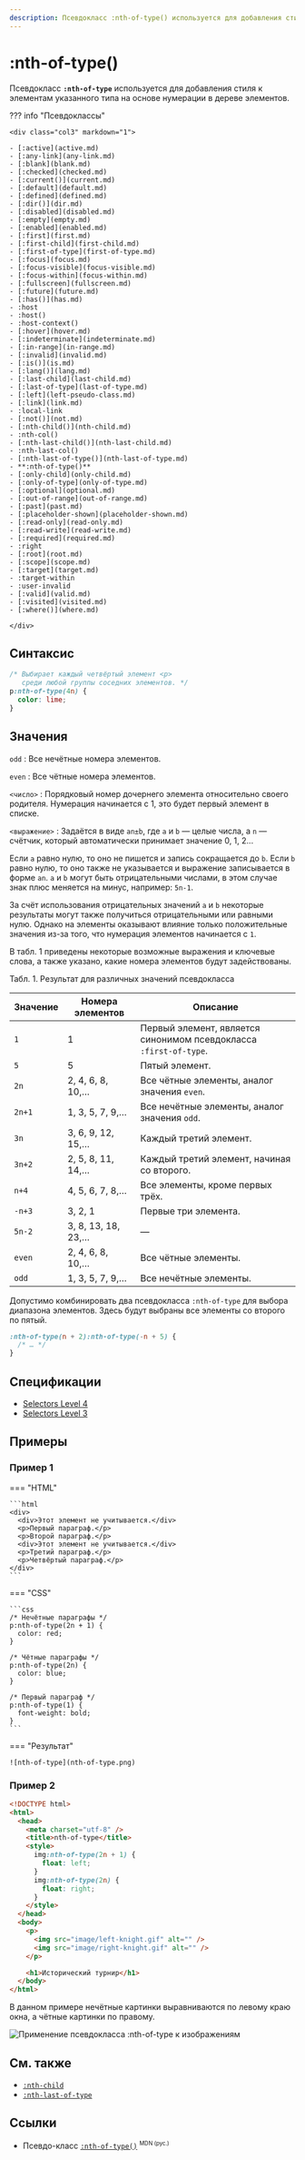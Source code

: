 ```yaml
---
description: Псевдокласс :nth-of-type() используется для добавления стиля к элементам указанного типа на основе нумерации в дереве элементов
---
```


# :nth-of-type()

Псевдокласс **`:nth-of-type`** используется для добавления стиля к элементам указанного типа на основе нумерации в дереве элементов.

??? info "Псевдоклассы"

    <div class="col3" markdown="1">

    - [:active](active.md)
    - [:any-link](any-link.md)
    - [:blank](blank.md)
    - [:checked](checked.md)
    - [:current()](current.md)
    - [:default](default.md)
    - [:defined](defined.md)
    - [:dir()](dir.md)
    - [:disabled](disabled.md)
    - [:empty](empty.md)
    - [:enabled](enabled.md)
    - [:first](first.md)
    - [:first-child](first-child.md)
    - [:first-of-type](first-of-type.md)
    - [:focus](focus.md)
    - [:focus-visible](focus-visible.md)
    - [:focus-within](focus-within.md)
    - [:fullscreen](fullscreen.md)
    - [:future](future.md)
    - [:has()](has.md)
    - :host
    - :host()
    - :host-context()
    - [:hover](hover.md)
    - [:indeterminate](indeterminate.md)
    - [:in-range](in-range.md)
    - [:invalid](invalid.md)
    - [:is()](is.md)
    - [:lang()](lang.md)
    - [:last-child](last-child.md)
    - [:last-of-type](last-of-type.md)
    - [:left](left-pseudo-class.md)
    - [:link](link.md)
    - :local-link
    - [:not()](not.md)
    - [:nth-child()](nth-child.md)
    - :nth-col()
    - [:nth-last-child()](nth-last-child.md)
    - :nth-last-col()
    - [:nth-last-of-type()](nth-last-of-type.md)
    - **:nth-of-type()**
    - [:only-child](only-child.md)
    - [:only-of-type](only-of-type.md)
    - [:optional](optional.md)
    - [:out-of-range](out-of-range.md)
    - [:past](past.md)
    - [:placeholder-shown](placeholder-shown.md)
    - [:read-only](read-only.md)
    - [:read-write](read-write.md)
    - [:required](required.md)
    - :right
    - [:root](root.md)
    - [:scope](scope.md)
    - [:target](target.md)
    - :target-within
    - :user-invalid
    - [:valid](valid.md)
    - [:visited](visited.md)
    - [:where()](where.md)

    </div>

## Синтаксис

```css
/* Выбирает каждый четвёртый элемент <p>
   среди любой группы соседних элементов. */
p:nth-of-type(4n) {
  color: lime;
}
```

## Значения

`odd`
: Все нечётные номера элементов.

`even`
: Все чётные номера элементов.

`<число>`
: Порядковый номер дочернего элемента относительно своего родителя. Нумерация начинается с 1, это будет первый элемент в списке.

`<выражение>`
: Задаётся в виде `an±b`, где `a` и `b` — целые числа, а `n` — счётчик, который автоматически принимает значение 0, 1, 2...

Если `a` равно нулю, то оно не пишется и запись сокращается до `b`. Если `b` равно нулю, то оно также не указывается и выражение записывается в форме `an`. `a` и `b` могут быть отрицательными числами, в этом случае знак плюс меняется на минус, например: `5n-1`.

За счёт использования отрицательных значений `a` и `b` некоторые результаты могут также получиться отрицательными или равными нулю. Однако на элементы оказывают влияние только положительные значения из-за того, что нумерация элементов начинается с `1`.

В табл. 1 приведены некоторые возможные выражения и ключевые слова, а также указано, какие номера элементов будут задействованы.

Табл. 1. Результат для различных значений псевдокласса

| Значение | Номера элементов   | Описание                                                          |
| -------- | ------------------ | ----------------------------------------------------------------- |
| `1`      | 1                  | Первый элемент, является синонимом псевдокласса `:first-of-type`. |
| `5`      | 5                  | Пятый элемент.                                                    |
| `2n`     | 2, 4, 6, 8, 10,…   | Все чётные элементы, аналог значения `even`.                      |
| `2n+1`   | 1, 3, 5, 7, 9,…    | Все нечётные элементы, аналог значения `odd`.                     |
| `3n`     | 3, 6, 9, 12, 15,…  | Каждый третий элемент.                                            |
| `3n+2`   | 2, 5, 8, 11, 14,…  | Каждый третий элемент, начиная со второго.                        |
| `n+4`    | 4, 5, 6, 7, 8,…    | Все элементы, кроме первых трёх.                                  |
| `-n+3`   | 3, 2, 1            | Первые три элемента.                                              |
| `5n-2`   | 3, 8, 13, 18, 23,… | —                                                                 |
| `even`   | 2, 4, 6, 8, 10,…   | Все чётные элементы.                                              |
| `odd`    | 1, 3, 5, 7, 9,…    | Все нечётные элементы.                                            |

Допустимо комбинировать два псевдокласса `:nth-of-type` для выбора диапазона элементов. Здесь будут выбраны все элементы со второго по пятый.

```css
:nth-of-type(n + 2):nth-of-type(-n + 5) {
  /* … */
}
```

## Спецификации

- [Selectors Level 4](https://drafts.csswg.org/selectors-4/#nth-of-type-pseudo)
- [Selectors Level 3](https://drafts.csswg.org/selectors-3/#nth-of-type-pseudo)

## Примеры

### Пример 1

=== "HTML"

    ```html
    <div>
      <div>Этот элемент не учитывается.</div>
      <p>Первый параграф.</p>
      <p>Второй параграф.</p>
      <div>Этот элемент не учитывается.</div>
      <p>Третий параграф.</p>
      <p>Четвёртый параграф.</p>
    </div>
    ```

=== "CSS"

    ```css
    /* Нечётные параграфы */
    p:nth-of-type(2n + 1) {
      color: red;
    }

    /* Чётные параграфы */
    p:nth-of-type(2n) {
      color: blue;
    }

    /* Первый параграф */
    p:nth-of-type(1) {
      font-weight: bold;
    }
    ```

=== "Результат"

    ![nth-of-type](nth-of-type.png)

### Пример 2

```html
<!DOCTYPE html>
<html>
  <head>
    <meta charset="utf-8" />
    <title>nth-of-type</title>
    <style>
      img:nth-of-type(2n + 1) {
        float: left;
      }
      img:nth-of-type(2n) {
        float: right;
      }
    </style>
  </head>
  <body>
    <p>
      <img src="image/left-knight.gif" alt="" />
      <img src="image/right-knight.gif" alt="" />
    </p>

    <h1>Исторический турнир</h1>
  </body>
</html>
```

В данном примере нечётные картинки выравниваются по левому краю окна, а чётные картинки по правому.

![Применение псевдокласса :nth-of-type к изображениям](css_nth-of-type.png)

## См. также

- [`:nth-child`](nth-child.md)
- [`:nth-last-of-type`](nth-last-of-type.md)

## Ссылки

- Псевдо-класс [`:nth-of-type()`](https://developer.mozilla.org/ru/docs/Web/CSS/:nth-of-type) <sup><small>MDN (рус.)</small></sup>
